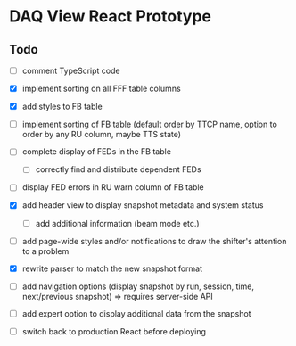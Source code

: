 # DAQ View React Prototype

## Todo
- [ ] comment TypeScript code
- [x] implement sorting on all FFF table columns
- [x] add styles to FB table
- [ ] implement sorting of FB table (default order by TTCP name, option to order by any RU column, maybe TTS state)
- [ ] complete display of FEDs in the FB table
  - [ ] correctly find and distribute dependent FEDs
- [ ] display FED errors in RU warn column of FB table
- [x] add header view to display snapshot metadata and system status
  - [ ] add additional information (beam mode etc.)
- [ ] add page-wide styles and/or notifications to draw the shifter's attention to a problem
- [x] rewrite parser to match the new snapshot format
- [ ] add navigation options (display snapshot by run, session, time, next/previous snapshot) => requires server-side API
- [ ] add expert option to display additional data from the snapshot

- [ ] switch back to production React before deploying
